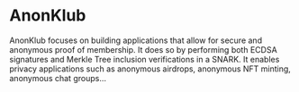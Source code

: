 # AnonKlub

AnonKlub focuses on building applications that allow for secure and anonymous proof of membership. It does so by performing both ECDSA signatures and Merkle Tree inclusion verifications in a SNARK. It enables privacy applications such as anonymous airdrops, anonymous NFT minting, anonymous chat groups…
